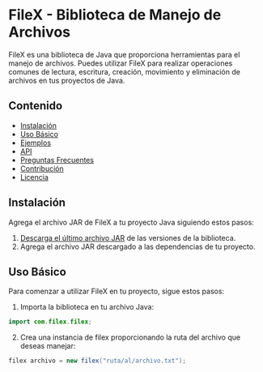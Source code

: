 # FileX - Biblioteca de Manejo de Archivos

FileX es una biblioteca de Java que proporciona herramientas para el manejo de archivos. Puedes utilizar FileX para realizar operaciones comunes de lectura, escritura, creación, movimiento y eliminación de archivos en tus proyectos de Java.

## Contenido
- [Instalación](#instalación)
- [Uso Básico](#uso-básico)
- [Ejemplos](#ejemplos)
- [API](#api)
- [Preguntas Frecuentes](#preguntas-frecuentes)
- [Contribución](#contribución)
- [Licencia](#licencia)

## Instalación

Agrega el archivo JAR de FileX a tu proyecto Java siguiendo estos pasos:

1. [Descarga el último archivo JAR](#) de las versiones de la biblioteca.
2. Agrega el archivo JAR descargado a las dependencias de tu proyecto.

## Uso Básico

Para comenzar a utilizar FileX en tu proyecto, sigue estos pasos:

1. Importa la biblioteca en tu archivo Java:

```java
import com.filex.filex;
```
2. Crea una instancia de filex proporcionando la ruta del archivo que deseas manejar:
```java
filex archivo = new filex("ruta/al/archivo.txt");
```

